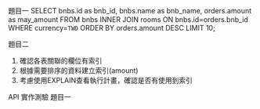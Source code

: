 題目一
SELECT bnbs.id as bnb_id, bnbs.name as bnb_name, orders.amount as may_amount
FROM bnbs INNER JOIN rooms ON bnbs.id=orders.bnb_id
WHERE currency=`TWD` 
ORDER BY orders.amount DESC
LIMIT 10;

題目二
1. 確認各表關聯的欄位有索引
2. 根據需要排序的資料建立索引(amount)
3. 考慮使用EXPLAIN查看執行計畫，確認是否有使用到索引


API 實作測驗
題目一

